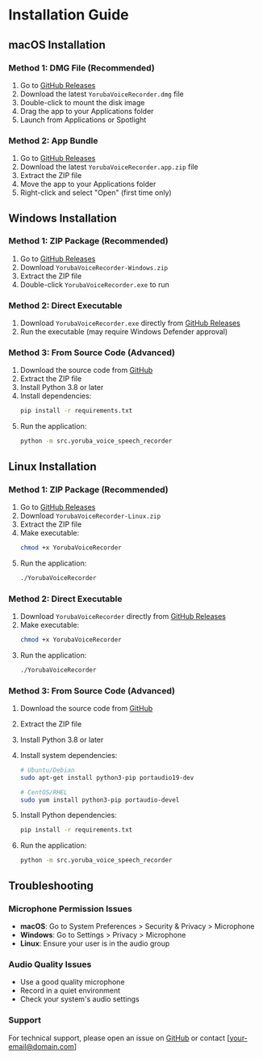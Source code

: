 # Installation Guide

## macOS Installation

### Method 1: DMG File (Recommended)
1. Go to [GitHub Releases](https://github.com/sam4rano/yoruba-voice-speech-recorder/releases)
2. Download the latest `YorubaVoiceRecorder.dmg` file
3. Double-click to mount the disk image
4. Drag the app to your Applications folder
5. Launch from Applications or Spotlight

### Method 2: App Bundle
1. Go to [GitHub Releases](https://github.com/sam4rano/yoruba-voice-speech-recorder/releases)
2. Download the latest `YorubaVoiceRecorder.app.zip` file
3. Extract the ZIP file
4. Move the app to your Applications folder
5. Right-click and select "Open" (first time only)

## Windows Installation

### Method 1: ZIP Package (Recommended)
1. Go to [GitHub Releases](https://github.com/sam4rano/yoruba-voice-speech-recorder/releases)
2. Download `YorubaVoiceRecorder-Windows.zip`
3. Extract the ZIP file
4. Double-click `YorubaVoiceRecorder.exe` to run

### Method 2: Direct Executable
1. Download `YorubaVoiceRecorder.exe` directly from [GitHub Releases](https://github.com/sam4rano/yoruba-voice-speech-recorder/releases)
2. Run the executable (may require Windows Defender approval)

### Method 3: From Source Code (Advanced)
1. Download the source code from [GitHub](https://github.com/sam4rano/yoruba-voice-speech-recorder/archive/refs/heads/main.zip)
2. Extract the ZIP file
3. Install Python 3.8 or later
4. Install dependencies:
   ```cmd
   pip install -r requirements.txt
   ```
5. Run the application:
   ```cmd
   python -m src.yoruba_voice_speech_recorder
   ```

## Linux Installation

### Method 1: ZIP Package (Recommended)
1. Go to [GitHub Releases](https://github.com/sam4rano/yoruba-voice-speech-recorder/releases)
2. Download `YorubaVoiceRecorder-Linux.zip`
3. Extract the ZIP file
4. Make executable:
   ```bash
   chmod +x YorubaVoiceRecorder
   ```
5. Run the application:
   ```bash
   ./YorubaVoiceRecorder
   ```

### Method 2: Direct Executable
1. Download `YorubaVoiceRecorder` directly from [GitHub Releases](https://github.com/sam4rano/yoruba-voice-speech-recorder/releases)
2. Make executable:
   ```bash
   chmod +x YorubaVoiceRecorder
   ```
3. Run the application:
   ```bash
   ./YorubaVoiceRecorder
   ```

### Method 3: From Source Code (Advanced)
1. Download the source code from [GitHub](https://github.com/sam4rano/yoruba-voice-speech-recorder/archive/refs/heads/main.zip)
2. Extract the ZIP file
3. Install Python 3.8 or later
4. Install system dependencies:
   ```bash
   # Ubuntu/Debian
   sudo apt-get install python3-pip portaudio19-dev
   
   # CentOS/RHEL
   sudo yum install python3-pip portaudio-devel
   ```

4. Install Python dependencies:
   ```bash
   pip install -r requirements.txt
   ```

5. Run the application:
   ```bash
   python -m src.yoruba_voice_speech_recorder
   ```

## Troubleshooting

### Microphone Permission Issues
- **macOS**: Go to System Preferences > Security & Privacy > Microphone
- **Windows**: Go to Settings > Privacy > Microphone
- **Linux**: Ensure your user is in the audio group

### Audio Quality Issues
- Use a good quality microphone
- Record in a quiet environment
- Check your system's audio settings

### Support
For technical support, please open an issue on [GitHub](https://github.com/sam4rano/yoruba-voice-speech-recorder/issues) or contact [your-email@domain.com]
